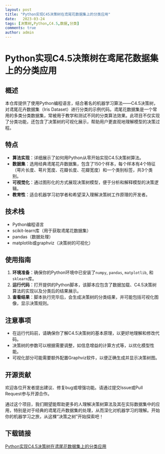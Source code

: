 ```yaml
---
layout: post
title: "Python实现C45决策树在鸢尾花数据集上的分类应用"
date:   2023-03-24
tags: [决策树,Python,C4.5,数据,分类]
comments: true
author: admin
---
```

# Python实现C4.5决策树在鸢尾花数据集上的分类应用

## 概述

本仓库提供了使用Python编程语言，结合著名的机器学习算法——C4.5决策树，对鸢尾花卉数据集（Iris Dataset）进行分类的示例代码。鸢尾花数据集是一个常用的多类分类数据集，常被用于教学和测试不同的分类算法效果。此项目不仅实现了分类功能，还包含了决策树的可视化展示，帮助用户更直观地理解模型的决策过程。

## 特点

- **算法实现**：详细展示了如何用Python从零开始实现C4.5决策树算法。
- **数据集**：选用经典鸢尾花卉数据集，包含了150个样本，每个样本有4个特征（萼片长度、萼片宽度、花瓣长度、花瓣宽度）和一个类别标签，共3个类别。
- **可视觉化**：通过图形化的方式展现决策树模型，便于分析和解释模型的决策逻辑。
- **教育性**：适合机器学习初学者和希望深入理解决策树工作原理的开发者。

## 技术栈

- Python编程语言
- scikit-learn库（用于获取鸢尾花数据集）
- pandas（数据处理）
- matplotlib或graphviz（决策树的可视化）

## 使用指南

1. **环境准备**：确保你的Python环境中已安装了`numpy`, `pandas`, `matplotlib`, 和 `sklearn`库。
2. **运行代码**：打开提供的Python脚本，该脚本应包含了数据加载、C4.5决策树算法的实现以及分类后的结果展示。
3. **查看结果**：脚本执行完毕后，会生成决策树的分类结果，并可能包括可视化图像，显示决策规则。
   
## 注意事项

- 在运行代码前，请确保你了解C4.5决策树的基本原理，以更好地理解和修改代码。
- 决策树的参数可以根据需要调整，如信息增益的计算方式等，以优化模型性能。
- 可视化部分可能需要额外配置Graphviz软件，以便正确生成并显示决策树图。

## 开源贡献

欢迎各位开发者提出建议、修复bug或增强功能。请通过提交Issue或Pull Request参与开源合作。

通过这个项目，我们期望能帮助更多的人理解决策树算法及其在实际数据集中的应用，特别是对于经典的鸢尾花卉数据集的处理，从而深化对机器学习的理解。开始你的机器学习之旅，从这棵“决策之树”开始探索吧！

## 下载链接

[Python实现C4.5决策树在鸢尾花数据集上的分类应用](https://pan.quark.cn/s/ef2dd11f099f)